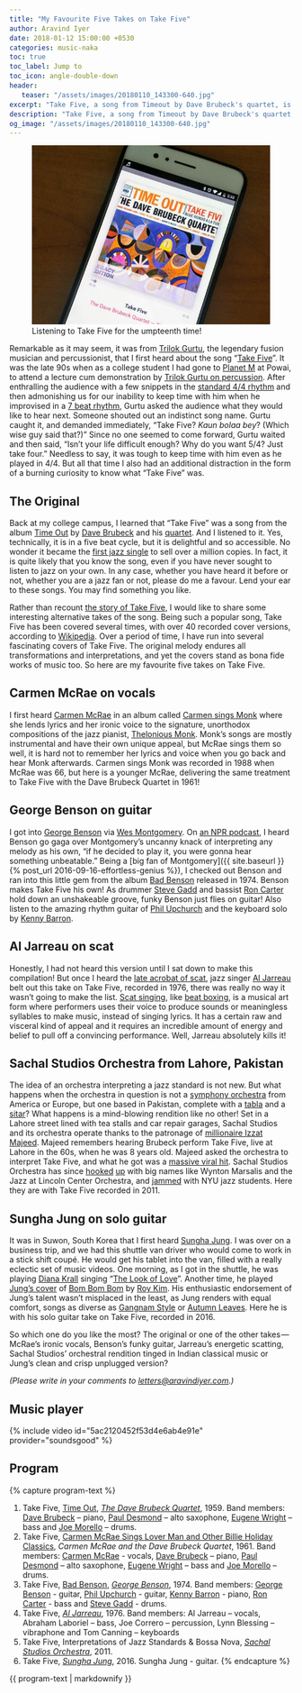 ```yaml
---
title: "My Favourite Five Takes on Take Five"
author: Aravind Iyer
date: 2018-01-12 15:00:00 +0530
categories: music-naka
toc: true
toc_label: Jump to
toc_icon: angle-double-down
header:
   teaser: "/assets/images/20180110_143300-640.jpg"
excerpt: "Take Five, a song from Timeout by Dave Brubeck's quartet, is technically set in a five beat cycle, but it is so delightful and accessible! No wonder it became the first jazz single to sell over a million copies. I have run into several fascinating covers of Take Five. The original melody endures all transformations and interpretations, and yet the covers stand as bona fide works of music too. So here are my favourite five takes on Take Five."
description: "Take Five, a song from Timeout by Dave Brubeck's quartet, is technically set in a five beat cycle, but it is so delightful and accessible! No wonder it became the first jazz single to sell over a million copies. I have run into several fascinating covers of Take Five. The original melody endures all transformations and interpretations, and yet the covers stand as bona fide works of music too. So here are my favourite five takes on Take Five."
og_image: "/assets/images/20180110_143300-640.jpg"
---
```

<figure>
   <a href="/assets/images/20180110_143300.jpg">
      <img src="/assets/images/20180110_143300-640.jpg" alt="Music Player showing Take Five playing">
   </a>
   <figcaption> Listening to Take Five for the umpteenth time!</figcaption>
</figure>

Remarkable as it may seem, it was from
[Trilok Gurtu](https://en.wikipedia.org/wiki/Trilok_Gurtu), the legendary fusion musician and percussionist, that I first heard about the song
“[Take Five](https://en.wikipedia.org/wiki/Take_Five)”. It was the late 90s when as a college student I had gone to [Planet M](https://goo.gl/maps/aEp58i3WiBv) at Powai, to attend a lecture cum demonstration by
[Trilok Gurtu on percussion](http://indiatoday.intoday.in/story/mumbai-drummer-trilok-gurtu-creates-a-whole-new-definition-of-fusion/1/275364.html).
After enthralling the audience with a few snippets in the
[standard 4/4 rhythm](https://en.wikipedia.org/wiki/Time_signature) and then admonishing us for our inability to keep time with him when he improvised in a
[7 beat rhythm](https://en.wikipedia.org/wiki/Tala_%28music%29), Gurtu asked the audience what they would like to hear next. Someone shouted out an indistinct song name. Gurtu caught it, and demanded immediately, “Take Five? *Kaun bolaa bey*? (Which wise guy said that?)” Since no one seemed to come forward, Gurtu waited and then said, “Isn’t your life difficult enough? Why do you want 5/4? Just take four.” Needless to say, it was tough to keep time with him even as he played in 4/4. But all that time I also had an additional distraction in the form of a burning curiosity to know what “Take Five” was.

## The Original

Back at my college campus, I learned that “Take Five” was a song from the album
[Time Out](https://en.wikipedia.org/wiki/Time_Out_%28album%29) by
[Dave Brubeck](https://en.wikipedia.org/wiki/Dave_Brubeck) and his
[quartet](https://en.wikipedia.org/wiki/Dave_Brubeck#Dave_Brubeck_Quartet).
And I listened to it. Yes, technically, it is in a five beat cycle, but it is delightful and so accessible. No wonder it became the
[first jazz single](https://www.npr.org/2011/02/19/133479768/the-mix-the-jazz-100)
to sell over a million copies. In fact, it is quite likely that you know the song, even if you have never sought to listen to jazz on your own. In any case, whether you have heard it before or not, whether you are a jazz fan or not, please do me a favour. Lend your ear to these songs. You may find something you like. 

Rather than recount
[the story of Take Five](https://www.npr.org/2000/11/19/1114201/take-five), I would like to share some interesting alternative takes of the song. Being such a popular song, Take Five has been covered several times, with over 40 recorded cover versions, according to [Wikipedia](https://en.wikipedia.org/wiki/Take_Five#Cover_versions). Over a period of time, I have run into several fascinating covers of Take Five. The original melody endures all transformations and interpretations, and yet the covers stand as bona fide works of music too. So here are my favourite five takes on Take Five.

## Carmen McRae on vocals

I first heard [Carmen McRae](https://en.wikipedia.org/wiki/Carmen_McRae) in an album called [Carmen sings Monk](https://en.wikipedia.org/wiki/Carmen_Sings_Monk) where she lends lyrics and her ironic voice to the signature, unorthodox compositions of the jazz pianist, [Thelonious Monk](https://en.wikipedia.org/wiki/Thelonious_Monk). Monk’s songs are mostly instrumental and have their own unique appeal, but McRae sings them so well, it is hard not to remember her lyrics and voice when you go back and hear Monk afterwards. Carmen sings Monk was recorded in 1988 when McRae was 66, but here is a younger McRae, delivering the same treatment to Take Five with the Dave Brubeck Quartet in 1961!

## George Benson on guitar

I got into [George Benson](https://en.wikipedia.org/wiki/George_Benson) via [Wes Montgomery](https://en.wikipedia.org/wiki/Wes_Montgomery). On
[an NPR podcast](https://www.npr.org/2007/09/26/14687657/wes-montgomery-the-unmistakable-jazz-guitar), I heard Benson go gaga over Montgomery’s uncanny knack of interpreting any melody as his own, “if he decided to play it, you were gonna hear something unbeatable.” Being a [big fan of Montgomery]({{ site.baseurl }}{% post_url 2016-09-16-effortless-genius %}), I checked out Benson and ran into this little gem from the album
[Bad Benson](https://en.wikipedia.org/wiki/Bad_Benson) released in 1974. Benson makes Take Five his own! As drummer [Steve Gadd](https://en.wikipedia.org/wiki/Steve_Gadd) and bassist [Ron Carter](https://en.wikipedia.org/wiki/Ron_Carter) hold down an unshakeable groove, funky Benson just flies on guitar! Also listen to the amazing rhythm guitar of [Phil Upchurch](https://en.wikipedia.org/wiki/Phil_Upchurch) and the keyboard solo by [Kenny Barron](https://en.wikipedia.org/wiki/Kenny_Barron).

## Al Jarreau on scat

Honestly, I had not heard this version until I sat down to make this compilation! But once I heard the [late acrobat of scat](https://www.washingtonpost.com/entertainment/al-jarreau-seven-time-grammy-winning-singer-dies-at-76/2017/02/12/7edf5c7e-f14c-11e6-b9c9-e83fce42fb61_story.html), jazz singer [Al Jarreau](https://en.wikipedia.org/wiki/Al_Jarreau) belt out this take on Take Five, recorded in 1976, there was really no way it wasn’t going to make the list. [Scat singing](https://en.wikipedia.org/wiki/Scat_singing), like [beat boxing](https://en.wikipedia.org/wiki/Beatboxing), is a musical art form where performers uses their voice to produce sounds or meaningless syllables to make music, instead of singing lyrics. It has a certain raw and visceral kind of appeal and it requires an incredible amount of energy and belief to pull off a convincing performance. Well, Jarreau absolutely kills it!

## Sachal Studios Orchestra from Lahore, Pakistan

The idea of an orchestra interpreting a jazz standard is not new. But what happens when the orchestra in question is not a [symphony orchestra](https://en.wikipedia.org/wiki/Orchestra) from America or Europe, but one based in Pakistan, complete with a [tabla](https://en.wikipedia.org/wiki/Tabla) and a [sitar](https://en.wikipedia.org/wiki/Sitar)? What happens is a mind-blowing rendition like no other! Set in a Lahore street lined with tea stalls and car repair garages, Sachal Studios and its orchestra operate thanks to the patronage of [millionaire Izzat Majeed](https://www.npr.org/2014/04/26/306874889/a-millionaire-saves-the-silenced-symphonies-of-pakistan). Majeed remembers hearing Brubeck perform Take Five, live at Lahore in the 60s, when he was 8 years old. Majeed asked the orchestra to interpret Take Five, and what he got was a [massive viral hit](https://www.npr.org/sections/ablogsupreme/2011/07/25/138689137/pakistani-take-five-is-the-best-selling-jazz-thing-on-itunes). Sachal Studios Orchestra has since [hooked](https://youtu.be/e85wO8rsCoQ) [up](https://youtu.be/mOkD_TsKUJo) with big names like Wynton Marsalis and the Jazz at Lincoln Center Orchestra, and [jammed](https://youtu.be/hB0Y6kya_bU) with NYU jazz students. Here they are with Take Five recorded in 2011.

## Sungha Jung on solo guitar

It was in Suwon, South Korea that I first heard [Sungha Jung](http://www.sunghajung.com/about). I was over on a business trip, and we had this shuttle van driver who would come to work in a stick shift coupé. He would get his tablet into the van, filled with a really eclectic set of music videos. One morning, as I got in the shuttle, he was playing [Diana Krall](https://en.wikipedia.org/wiki/Diana_Krall) singing “[The Look of Love](https://youtu.be/Yr8xDSPjII8)”. Another time, he played [Jung’s cover](https://youtu.be/24hRqzGj8Ko) of [Bom Bom Bom](https://youtu.be/k3-BDy55tq4) by [Roy Kim](https://en.wikipedia.org/wiki/Roy_Kim). His enthusiastic endorsement of Jung’s talent wasn’t misplaced in the least, as Jung renders with equal comfort, songs as diverse as [Gangnam Style](https://youtu.be/UmplmxwE2WM) or [Autumn Leaves](https://youtu.be/_Dk-_gizxBE). Here he is with his solo guitar take on Take Five, recorded in 2016.

So which one do you like the most? The original or one of the other takes — McRae’s ironic vocals, Benson’s funky guitar, Jarreau’s energetic scatting, Sachal Studios’ orchestral rendition tinged in Indian classical music or Jung’s clean and crisp unplugged version?

*(Please write in your comments to [letters@aravindiyer.com](mailto:letters@aravindiyer.com).)*

## Music player

{% include video id="5ac2120452f53d4e6ab4e91e" provider="soundsgood" %}

## Program

{% capture program-text %}
1. Take Five, [Time Out](https://en.wikipedia.org/wiki/Time_Out_(album)), [*The Dave Brubeck Quartet*](https://en.wikipedia.org/wiki/Dave_Brubeck#Dave_Brubeck_Quartet), 1959. Band members: [Dave Brubeck](https://en.wikipedia.org/wiki/Dave_Brubeck) – piano, [Paul Desmond](https://en.wikipedia.org/wiki/Paul_Desmond) – alto saxophone, [Eugene Wright](https://en.wikipedia.org/wiki/Eugene_Wright) – bass and [Joe Morello](https://en.wikipedia.org/wiki/Joe_Morello) – drums.
2. Take Five, [Carmen McRae Sings Lover Man and Other Billie Holiday Classics](https://en.wikipedia.org/wiki/Carmen_McRae_Sings_Lover_Man_and_Other_Billie_Holiday_Classics), *Carmen McRae and the Dave Brubeck Quartet*, 1961. Band members: [Carmen McRae](https://en.wikipedia.org/wiki/Carmen_McRae) - vocals, [Dave Brubeck](https://en.wikipedia.org/wiki/Dave_Brubeck) – piano, [Paul Desmond](https://en.wikipedia.org/wiki/Paul_Desmond) – alto saxophone, [Eugene Wright](https://en.wikipedia.org/wiki/Eugene_Wright) – bass and [Joe Morello](https://en.wikipedia.org/wiki/Joe_Morello) – drums.
3. Take Five, [Bad Benson](https://en.wikipedia.org/wiki/Bad_Benson), [*George Benson*](https://en.wikipedia.org/wiki/George_Benson), 1974. Band members: [George Benson](https://en.wikipedia.org/wiki/George_Benson) - guitar, [Phil Upchurch](https://en.wikipedia.org/wiki/Phil_Upchurch) - guitar, [Kenny Barron](https://en.wikipedia.org/wiki/Kenny_Barron) - piano, [Ron Carter](https://en.wikipedia.org/wiki/Ron_Carter) - bass and [Steve Gadd](https://en.wikipedia.org/wiki/Steve_Gadd) - drums.
4. Take Five, [*Al Jarreau*](https://en.wikipedia.org/wiki/Al_Jarreau), 1976. Band members: Al Jarreau – vocals, Abraham Laboriel – bass, Joe Correro – percussion, Lynn Blessing – vibraphone and Tom Canning – keyboards
5. Take Five, Interpretations of Jazz Standards & Bossa Nova, [*Sachal Studios Orchestra*](http://www.sachalstudios.com/), 2011.
6. Take Five, [*Sungha Jung*](https://en.wikipedia.org/wiki/Sungha_Jung), 2016. Sungha Jung - guitar.
{% endcapture %}

<div class="notice--info">
  {{ program-text | markdownify }}
</div>
